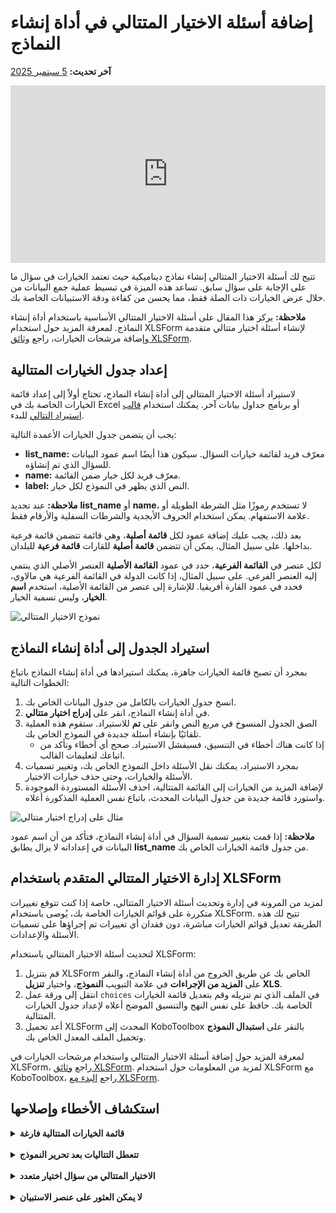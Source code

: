 # إضافة أسئلة الاختيار المتتالي في أداة إنشاء النماذج
**آخر تحديث:** <a href="https://github.com/kobotoolbox/docs/blob/d3acfe1ff9024088d8786974939afa969289bf79/source/cascading_select.md" class="reference">5 سبتمبر 2025</a>

<iframe src="https://www.youtube.com/embed/JDDNmErhV7o?si=S2k3G0sadiFJursu" style="width: 100%; aspect-ratio: 16 / 9; height: auto; border: 0;" title="YouTube video player" frameborder="0" allow="accelerometer; autoplay; clipboard-write; encrypted-media; gyroscope; picture-in-picture; web-share" allowfullscreen></iframe>

تتيح لك أسئلة الاختيار المتتالي إنشاء نماذج ديناميكية حيث تعتمد الخيارات في سؤال ما على الإجابة على سؤال سابق. تساعد هذه الميزة في تبسيط عملية جمع البيانات من خلال عرض الخيارات ذات الصلة فقط، مما يحسن من كفاءة ودقة الاستبيانات الخاصة بك.

<p class="note">
  <strong>ملاحظة:</strong> يركز هذا المقال على أسئلة الاختيار المتتالي الأساسية باستخدام أداة إنشاء النماذج. لمعرفة المزيد حول استخدام XLSForm لإنشاء أسئلة اختيار متتالي متقدمة وإضافة مرشحات الخيارات، راجع <a href="https://xlsform.org/en/#cascading-selects">وثائق XLSForm</a>.
</p>

## إعداد جدول الخيارات المتتالية

لاستيراد أسئلة الاختيار المتتالي إلى أداة إنشاء النماذج، تحتاج أولاً إلى إعداد قائمة الخيارات الخاصة بك في Excel أو برنامج جداول بيانات آخر. يمكنك استخدام <a href="https://docs.google.com/spreadsheets/d/1C_uDOkjjbv5Kx3lyOY7ORwM-muW6BKVzdaPMB1X8-2A/edit?gid=0#gid=0">قالب استيراد التتالي</a> للبدء.

يجب أن يتضمن جدول الخيارات الأعمدة التالية:
- **list_name:** معرّف فريد لقائمة خيارات السؤال. سيكون هذا أيضًا اسم عمود البيانات للسؤال الذي تم إنشاؤه.
- **name:** معرّف فريد لكل خيار ضمن القائمة.
- **label:** النص الذي يظهر في النموذج لكل خيار.

<p class="note">
  <strong>ملاحظة:</strong> عند تحديد <strong>list_name</strong> أو <strong>name</strong>، لا تستخدم رموزًا مثل الشرطة الطويلة أو علامة الاستفهام. يمكن استخدام الحروف الأبجدية والشرطات السفلية والأرقام فقط.
</p>

بعد ذلك، يجب عليك إضافة عمود لكل **قائمة أصلية**، وهي قائمة تتضمن قائمة فرعية بداخلها. على سبيل المثال، يمكن أن تتضمن **قائمة أصلية** للقارات **قائمة فرعية** للبلدان.

لكل عنصر في **القائمة الفرعية**، حدد في عمود **القائمة الأصلية** العنصر الأصلي الذي ينتمي إليه العنصر الفرعي. على سبيل المثال، إذا كانت الدولة في القائمة الفرعية هي مالاوي، فحدد في عمود القارة أفريقيا. للإشارة إلى عنصر من القائمة الأصلية، استخدم **اسم الخيار**، وليس تسمية الخيار.

![نموذج الاختيار المتتالي](images/cascading_select/sample.png)

## استيراد الجدول إلى أداة إنشاء النماذج

بمجرد أن تصبح قائمة الخيارات جاهزة، يمكنك استيرادها في أداة إنشاء النماذج باتباع الخطوات التالية:
1. انسخ جدول الخيارات بالكامل من جدول البيانات الخاص بك.
2. في أداة إنشاء النماذج، انقر على <i class="k-icon-cascading"></i> **إدراج اختيار متتالي**.
3. الصق الجدول المنسوخ في مربع النص وانقر على **تم** للاستيراد. ستقوم هذه العملية تلقائيًا بإنشاء أسئلة جديدة في النموذج الخاص بك.
    - إذا كانت هناك أخطاء في التنسيق، فسيفشل الاستيراد. صحح أي أخطاء وتأكد من اتباعك لتعليمات القالب.
4. بمجرد الاستيراد، يمكنك نقل الأسئلة داخل النموذج الخاص بك، وتغيير تسميات الأسئلة والخيارات، وحتى حذف خيارات الاختيار.
5. لإضافة المزيد من الخيارات إلى القائمة المتتالية، احذف الأسئلة المستوردة الموجودة واستورد قائمة جديدة من جدول البيانات المحدث، باتباع نفس العملية المذكورة أعلاه.

![مثال على إدراج اختيار متتالي](images/cascading_select/insert_cascading_select.png)

<p class="note">
  <strong>ملاحظة:</strong> إذا قمت بتغيير تسمية السؤال في أداة إنشاء النماذج، فتأكد من أن اسم عمود البيانات في إعداداته لا يزال يطابق <strong>list_name</strong> من جدول قائمة الخيارات الخاص بك.
</p>

## إدارة الاختيار المتتالي المتقدم باستخدام XLSForm

لمزيد من المرونة في إدارة وتحديث أسئلة الاختيار المتتالي، خاصة إذا كنت تتوقع تغييرات متكررة على قوائم الخيارات الخاصة بك، يُوصى باستخدام XLSForm. تتيح لك هذه الطريقة تعديل قوائم الخيارات مباشرة، دون فقدان أي تغييرات تم إجراؤها على تسميات الأسئلة والإعدادات.

لتحديث أسئلة الاختيار المتتالي باستخدام XLSForm:
1. قم بتنزيل XLSForm الخاص بك عن طريق الخروج من أداة إنشاء النماذج، والنقر على <i class="k-icon-more"></i><strong>المزيد من الإجراءات</strong> في علامة التبويب <strong>النموذج</strong>، واختيار <strong>تنزيل XLS</strong>.
2. انتقل إلى ورقة عمل `choices` في الملف الذي تم تنزيله وقم بتعديل قائمة الخيارات الخاصة بك. حافظ على نفس النهج والتنسيق الموضح أعلاه لإعداد جدول الخيارات المتتالية.
3. أعد تحميل XLSForm المحدث إلى KoboToolbox بالنقر على <strong>استبدال النموذج</strong> وتحميل الملف المعدل الخاص بك.

<p class="note">
    لمعرفة المزيد حول إضافة أسئلة الاختيار المتتالي واستخدام مرشحات الخيارات في XLSForm، راجع <a href="https://xlsform.org/en/#cascading-selects">وثائق XLSForm</a>. لمزيد من المعلومات حول استخدام XLSForm مع KoboToolbox، راجع <a href="getting_started_xlsform.html">البدء مع XLSForm</a>. 
</p>

## استكشاف الأخطاء وإصلاحها
<details>
<summary><strong>قائمة الخيارات المتتالية فارغة</strong></summary>
إذا كانت قائمة الخيارات للسؤال الفرعي فارغة، فإن القائمة الفرعية لا ترى تطابقًا في القائمة الأصلية. تحقق من أن أسماء الخيارات لا تحتوي على أي رموز (حروف وأرقام وشرطات سفلية فقط) وأن كل خيار أصلي لديه عنصر فرعي واحد على الأقل مرتبط به.
</details>
<br>
<details>
<summary><strong>تتعطل التتاليات بعد تحرير النموذج</strong></summary>
يمكن أن تؤدي إعادة تسمية سؤال أو تحرير قوائم الخيارات إلى تغيير الكود الخلفي الذي يعتمد عليه التتالي. عند إعادة تسمية سؤال، تأكد من أن <strong>اسم عمود البيانات</strong> يظل كما هو مثل <strong>list_name</strong> المقابل. بالنسبة لتعديلات قوائم الخيارات الكبيرة، إما أن تعيد بناء التتالي من الصفر أو قم بتنزيل XLSForm، وقم بإجراء التغييرات هناك، ثم قم بتحميله مرة أخرى.
</details>
<br>
<details>
<summary><strong>الاختيار المتتالي من سؤال اختيار متعدد</strong></summary>
تم تصميم ميزة الاختيار المتتالي في أداة إنشاء النماذج لأسئلة <strong>اختيار واحد</strong> فقط. يتطلب بناء تتالي يبدأ من سؤال <strong>اختيار متعدد</strong> استخدام XLSForm. 
لمعرفة المزيد حول الاختيار المتتالي المتقدم باستخدام XLSForm، راجع <a href="https://xlsform.org/en/#cascading-selects">وثائق XLSForm</a>.
</details>
<br>
<details>
<summary><strong>لا يمكن العثور على عنصر الاستبيان</strong></summary>
يعني الخطأ الذي يشير إلى أنه لا يمكن العثور على عنصر الاستبيان عادةً أن الكود الداخلي لا يتطابق مع توقعات التتالي. لإصلاح ذلك، افتح إعدادات السؤال، وحدد موقع <strong>اسم عمود البيانات</strong>، وأعده إلى القيمة الأصلية (والتي يجب أن تتطابق مع <strong>list_name</strong> المقابل) قبل إعادة نشر النموذج الخاص بك.
</details>